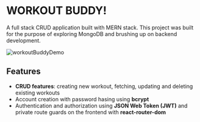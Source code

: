 # WORKOUT BUDDY!

A full stack CRUD application built with MERN stack. This project was built for the purpose of exploring MongoDB and brushing up on backend development.

![workoutBuddyDemo](https://user-images.githubusercontent.com/95685558/231654485-0678011f-496b-4039-afb5-ad025921e3f2.gif)

## Features

- **CRUD features**: creating new workout, fetching, updating and deleting existing workouts
- Account creation with password hasing using **bcrypt**
- Authentication and authorization using **JSON Web Token (JWT)** and private route guards on the frontend with **react-router-dom**
